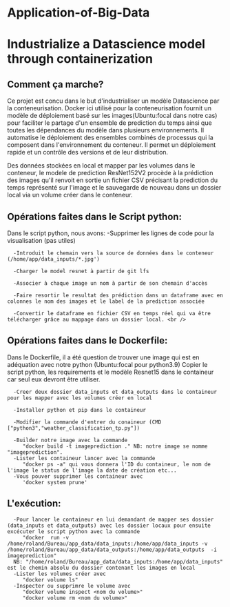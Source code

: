 # Application-of-Big-Data
# Industrialize a Datascience model through containerization <br />
## Comment ça marche?
   Ce projet est concu dans le but d'industrialiser un modèle Datascience par la conteneurisation. Docker ici utilisé pour la conteneurisation  fournit un modèle de déploiement basé sur les images(Ubuntu:focal dans notre cas) pour faciliter le partage d'un ensemble de prediction du temps ainsi que toutes les dépendances du modèle dans plusieurs environnements. Il automatise le déploiement des ensembles combinés de processus qui la composent dans l'environnement du conteneur. Il permet un déploiement rapide et un contrôle des versions et de leur distribution. <br />

   Des données stockées en local et mapper par les volumes dans le conteneur, le modele de prediction ResNet152V2 procède à la prédiction des images qu'il renvoit en sortie un fichier CSV précisant la prediction du temps représenté sur l'image et le sauvegarde de nouveau dans un dossier local via un volume créer dans le conteneur.

## Opérations faites dans le Script python:
   Dans le script python, nous avons:
      -Supprimer les lignes de code pour la visualisation (pas utiles)

      -Introduit le chemain vers la source de données dans le conteneur (/home/app/data_inputs/*.jpg')

      -Charger le model resnet à partir de git lfs

      -Associer à chaque image un nom à partir de son chemain d'accès

      -Faire resortir le resultat des prédiction dans un dataframe avec en colonnes le nom des images et le label de la prediction associée

      -Convertir le dataframe en fichier CSV en temps réel qui va être télécharger grâce au mappage dans un dossier local. <br />

## Opérations faites dans le Dockerfile:
   Dans le Dockerfile, il a été question de trouver une image qui est en adéquation avec notre python (Ubuntu:focal pour python3.9)
   Copier le script python, les requirements et le modèle Resnet15 dans le containeur car seul eux devront être utiliser.

      -Creer deux dossier data_inputs et data_outputs dans le containeur pour les mapper avec les volumes créer en local

      -Installer python et pip dans le containeur

      -Modifier la commande d'entrer du conaineur (CMD ["python3","weather_classification_tp.py"])

      -Builder notre image avec la commande  
         "docker build -t imageprediction ." NB: notre image se nomme "imageprediction".
      -Lister les containeur lancer avec la commande 
         "docker ps -a" qui vous donnera l'ID du containeur, le nom de l'image le status de l'image la date de création etc...
      -Vous pouver supprimer les containeur avec 
         'docker system prune'
## L'exécution:
      -Pour lancer le containeur en lui demandant de mapper ses dossier (data_inputs et data_outputs) avec les dossier locaux pour ensuite excécuter le script python avec la commande 
         "docker  run -v /home/roland/Bureau/app_data/data_inputs:/home/app/data_inputs -v /home/roland/Bureau/app_data/data_outputs:/home/app/data_outputs  -i imageprediction" 
      NB: "/home/roland/Bureau/app_data/data_inputs:/home/app/data_inputs" est le chemin absolu du dossier contenant les images en local
      -Lister les volumes créer avec 
         "docker volume ls"
      -Inspecter ou supprimre le volume avec 
         "docker volume inspect <nom du volume>"
         "docker volume rm <nom du volume>"
